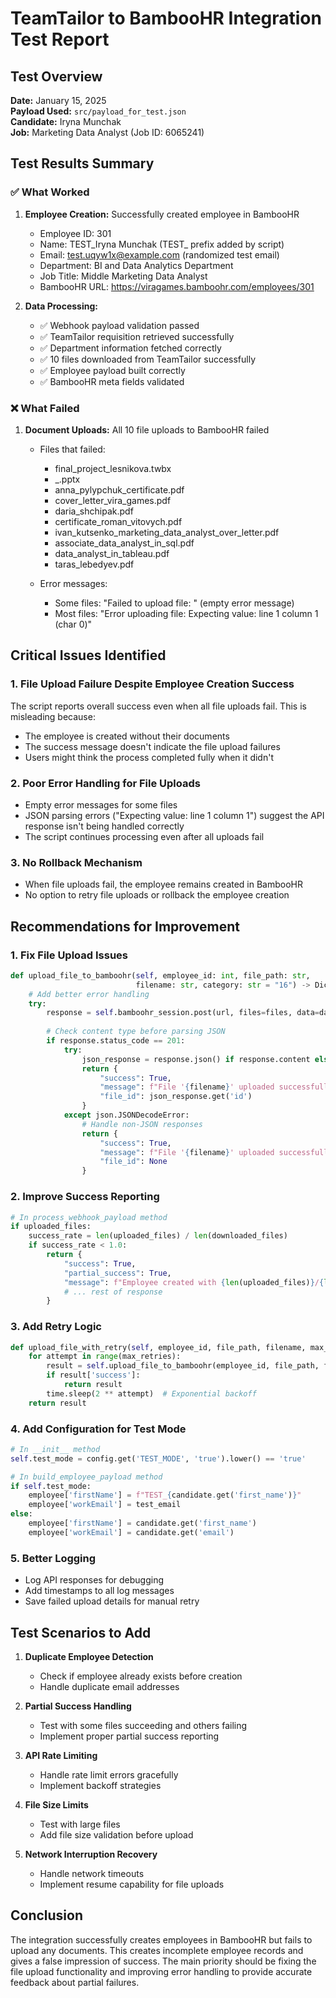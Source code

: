 # TeamTailor to BambooHR Integration Test Report

## Test Overview
**Date:** January 15, 2025  
**Payload Used:** `src/payload_for_test.json`  
**Candidate:** Iryna Munchak  
**Job:** Marketing Data Analyst (Job ID: 6065241)  

## Test Results Summary

### ✅ What Worked
1. **Employee Creation:** Successfully created employee in BambooHR
   - Employee ID: 301
   - Name: TEST_Iryna Munchak (TEST_ prefix added by script)
   - Email: test.uqyw1x@example.com (randomized test email)
   - Department: BI and Data Analytics Department
   - Job Title: Middle Marketing Data Analyst
   - BambooHR URL: https://viragames.bamboohr.com/employees/301

2. **Data Processing:**
   - ✅ Webhook payload validation passed
   - ✅ TeamTailor requisition retrieved successfully
   - ✅ Department information fetched correctly
   - ✅ 10 files downloaded from TeamTailor successfully
   - ✅ Employee payload built correctly
   - ✅ BambooHR meta fields validated

### ❌ What Failed
1. **Document Uploads:** All 10 file uploads to BambooHR failed
   - Files that failed:
     - final_project_lesnikova.twbx
     - _.pptx
     - anna_pylypchuk_certificate.pdf
     - cover_letter_vira_games.pdf
     - daria_shchipak.pdf
     - certificate_roman_vitovych.pdf
     - ivan_kutsenko_marketing_data_analyst_over_letter.pdf
     - associate_data_analyst_in_sql.pdf
     - data_analyst_in_tableau.pdf
     - taras_lebedyev.pdf
   
   - Error messages:
     - Some files: "Failed to upload file: " (empty error message)
     - Most files: "Error uploading file: Expecting value: line 1 column 1 (char 0)"

## Critical Issues Identified

### 1. **File Upload Failure Despite Employee Creation Success**
The script reports overall success even when all file uploads fail. This is misleading because:
- The employee is created without their documents
- The success message doesn't indicate the file upload failures
- Users might think the process completed fully when it didn't

### 2. **Poor Error Handling for File Uploads**
- Empty error messages for some files
- JSON parsing errors ("Expecting value: line 1 column 1") suggest the API response isn't being handled correctly
- The script continues processing even after all uploads fail

### 3. **No Rollback Mechanism**
- When file uploads fail, the employee remains created in BambooHR
- No option to retry file uploads or rollback the employee creation

## Recommendations for Improvement

### 1. **Fix File Upload Issues**
```python
def upload_file_to_bamboohr(self, employee_id: int, file_path: str, 
                            filename: str, category: str = "16") -> Dict[str, Any]:
    # Add better error handling
    try:
        response = self.bamboohr_session.post(url, files=files, data=data)
        
        # Check content type before parsing JSON
        if response.status_code == 201:
            try:
                json_response = response.json() if response.content else {}
                return {
                    "success": True,
                    "message": f"File '{filename}' uploaded successfully",
                    "file_id": json_response.get('id')
                }
            except json.JSONDecodeError:
                # Handle non-JSON responses
                return {
                    "success": True,
                    "message": f"File '{filename}' uploaded successfully",
                    "file_id": None
                }
```

### 2. **Improve Success Reporting**
```python
# In process_webhook_payload method
if uploaded_files:
    success_rate = len(uploaded_files) / len(downloaded_files)
    if success_rate < 1.0:
        return {
            "success": True,
            "partial_success": True,
            "message": f"Employee created with {len(uploaded_files)}/{len(downloaded_files)} files uploaded",
            # ... rest of response
        }
```

### 3. **Add Retry Logic**
```python
def upload_file_with_retry(self, employee_id, file_path, filename, max_retries=3):
    for attempt in range(max_retries):
        result = self.upload_file_to_bamboohr(employee_id, file_path, filename)
        if result['success']:
            return result
        time.sleep(2 ** attempt)  # Exponential backoff
    return result
```

### 4. **Add Configuration for Test Mode**
```python
# In __init__ method
self.test_mode = config.get('TEST_MODE', 'true').lower() == 'true'

# In build_employee_payload method
if self.test_mode:
    employee['firstName'] = f"TEST_{candidate.get('first_name')}"
    employee['workEmail'] = test_email
else:
    employee['firstName'] = candidate.get('first_name')
    employee['workEmail'] = candidate.get('email')
```

### 5. **Better Logging**
- Log API responses for debugging
- Add timestamps to all log messages
- Save failed upload details for manual retry

## Test Scenarios to Add

1. **Duplicate Employee Detection**
   - Check if employee already exists before creation
   - Handle duplicate email addresses

2. **Partial Success Handling**
   - Test with some files succeeding and others failing
   - Implement proper partial success reporting

3. **API Rate Limiting**
   - Handle rate limit errors gracefully
   - Implement backoff strategies

4. **File Size Limits**
   - Test with large files
   - Add file size validation before upload

5. **Network Interruption Recovery**
   - Handle network timeouts
   - Implement resume capability for file uploads

## Conclusion

The integration successfully creates employees in BambooHR but fails to upload any documents. This creates incomplete employee records and gives a false impression of success. The main priority should be fixing the file upload functionality and improving error handling to provide accurate feedback about partial failures.